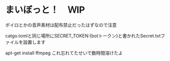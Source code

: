# まいぼっと！　ＷⅠP

ボイロとかの音声素材は配布禁止だったはずなので注意

catgo.tomlと同じ場所にSECRET_TOKEN:{botトークン}と書かれたSecret.txtファイルを設置します

apt-get install ffmpeg	これ忘れてたせいで数時間溶けたよ




